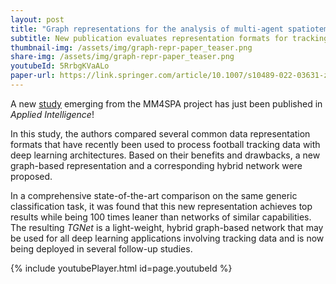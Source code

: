 ```yaml
---
layout: post
title: "Graph representations for the analysis of multi-agent spatiotemporal sports data"
subtitle: New publication evaluates representation formats for tracking data to be used in deep learning
thumbnail-img: /assets/img/graph-repr-paper_teaser.png
share-img: /assets/img/graph-repr-paper_teaser.png
youtubeId: 5RrbgKVaALo
paper-url: https://link.springer.com/article/10.1007/s10489-022-03631-z
---
```


A new <a href="{{page.paper-url}}" target="_blank" rel="noopener noreferrer">study</a> emerging from the MM4SPA project has just been published in *Applied Intelligence*!

In this study, the authors compared several common data representation formats that have recently been used to process football tracking data with deep learning architectures. Based on their benefits and drawbacks, a new graph-based representation and a corresponding hybrid network were proposed. 

In a comprehensive state-of-the-art comparison on the same generic classification task, it was found that this new representation achieves top results while being 100 times leaner than networks of similar capabilities. The resulting *TGNet* is a light-weight, hybrid graph-based network that may be used for all deep learning applications involving tracking data and is now being deployed in several follow-up studies.


{% include youtubePlayer.html id=page.youtubeId %}
